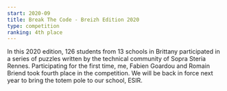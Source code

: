 ```yaml
---
start: 2020-09
title: Break The Code - Breizh Edition 2020
type: competition
ranking: 4th place
---
```


In this 2020 edition, 126 students from 13 schools in Brittany participated in a series of puzzles written by the technical community of Sopra Steria Rennes. 
Participating for the first time, me, Fabien Goardou and Romain Briend took fourth place in the competition. 
We will be back in force next year to bring the totem pole to our school, ESIR.
